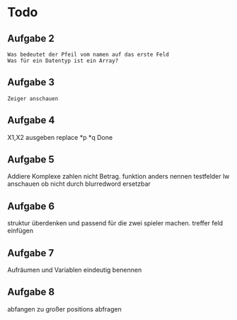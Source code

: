 # Todo
## Aufgabe 2
    Was bedeutet der Pfeil vom namen auf das erste Feld
    Was für ein Datentyp ist ein Array?
## Aufgabe 3 
    Zeiger anschauen
## Aufgabe 4
X1,X2 ausgeben
replace *p *q
Done

## Aufgabe 5
Addiere Komplexe zahlen nicht Betrag.
funktion anders nennen	testfelder
lw anschauen ob nicht durch blurredword ersetzbar

## Aufgabe 6
struktur überdenken und passend für die zwei spieler machen.
treffer feld einfügen

## Aufgabe 7
Aufräumen und Variablen eindeutig benennen
## Aufgabe 8
abfangen zu großer positions abfragen